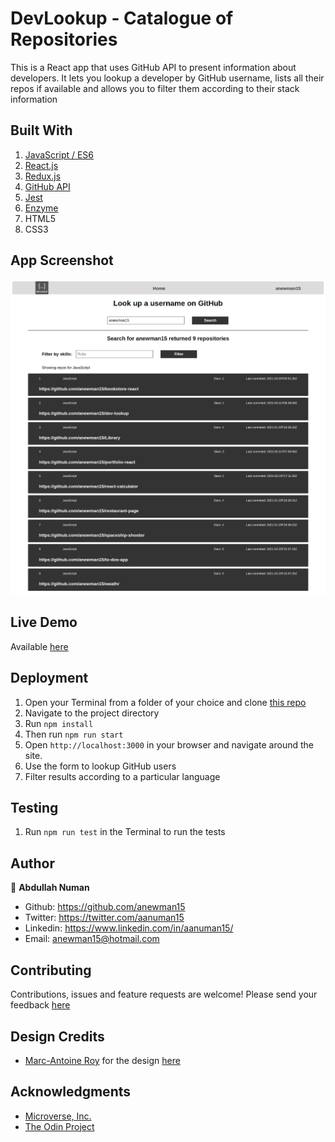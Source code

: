 # DevLookup - Catalogue of Repositories

This is a React app that uses GitHub API to present information about developers. It lets you lookup a developer by GitHub username, lists all their repos if available and allows you to filter them according to their stack information

## Built With
1. [JavaScript / ES6](https://developer.mozilla.org/en-US/docs/Web/JavaScript)
2. [React.js](https://reactjs.org/docs/getting-started.html)
3. [Redux.js](https://redux.js.org/)
4. [GitHub API](https://docs.github.com/en/rest/reference/repos)
5. [Jest](https://jestjs.io/docs/api)
6. [Enzyme](https://enzymejs.github.io/enzyme/)
7. HTML5
8. CSS3


## App Screenshot
![App Screenshot](./app-screenshot.png)

## Live Demo
Available [here](https://anewman15-dev-lookup.netlify.app/)

## Deployment
1. Open your Terminal from a folder of your choice and clone [this repo](https://github.com/anewman15/dev-lookup/)
2. Navigate to the project directory
3. Run `npm install`
4. Then run `npm run start`
5. Open `http://localhost:3000` in your browser and navigate around the site.
6. Use the form to lookup GitHub users
7. Filter results according to a particular language

## Testing
1. Run `npm run test` in the Terminal to run the tests

## Author

👤 **Abdullah Numan**

- Github:   https://github.com/anewman15
- Twitter:  https://twitter.com/aanuman15
- Linkedin: https://www.linkedin.com/in/aanuman15/
- Email:    anewman15@hotmail.com
## Contributing

Contributions, issues and feature requests are welcome!
Please send your feedback [here](https://github.com/anewman15/dev-lookup/issues)

## Design Credits
- [Marc-Antoine Roy](https://www.behance.net/enfantroy) for the design [here](https://www.behance.net/gallery/11351281/NomNom)

## Acknowledgments
- [Microverse, Inc.](https://www.microverse.org/)
- [The Odin Project](https://www.theodinproject.com/)
